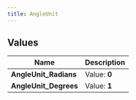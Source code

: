```yaml
---
title: AngleUnit
---
```


## Values

| Name | Description |
| ---- | ----------- |
| **AngleUnit\_Radians** | Value: **0** |
| **AngleUnit\_Degrees** | Value: **1** |

